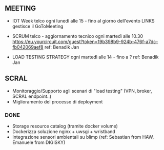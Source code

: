 ## MEETING ##

- IOT Week telco
	ogni lunedì alle 15 - fino al giorno dell'evento
	LINKS gestisce il GoToMeeting

- SCRUM telco - aggiornamento tecnico
	ogni martedì alle 10.30 
	https://eu.yourcircuit.com/guest?token=19b398b9-924b-476f-a7dc-fb042069aef8
	ref: Benadik Jan

- LOAD TESTING STRATEGY
	ogni martedì alle 14 - fino a ?
	ref: Benadik Jan

## SCRAL ##

- Monitoraggio/Supporto agli scenari di "load testing" (VPN, broker, SCRAL endpoint..)
- Miglioramento del processo di deployment

### DONE ###
- Storage resource catalog (tramite docker volume)
- Dockerizza soluzione nginx + uwsgi + wristband
- Integrazione sensori ambientali su blimp (ref: Sebastian from HAW, Emanuele from DIGISKY)
